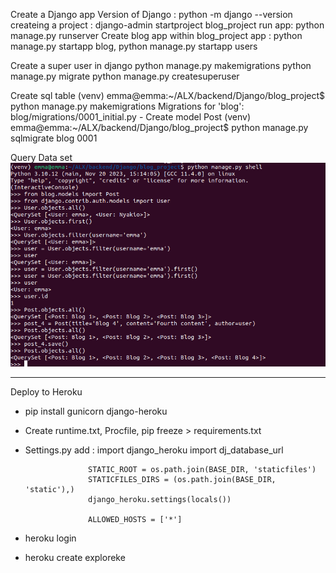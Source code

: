 Create a Django app
Version of Django : python -m django --version
createing a project : django-admin startproject blog_project
run app: python manage.py runserver
Create blog app within blog_project app : python manage.py startapp blog, python manage.py startapp users


Create a super user in django
python manage.py makemigrations
python manage.py migrate
python manage.py createsuperuser

Create sql table
(venv) emma@emma:~/ALX/backend/Django/blog_project$ python manage.py makemigrations
    Migrations for 'blog':
    blog/migrations/0001_initial.py
        - Create model Post
(venv) emma@emma:~/ALX/backend/Django/blog_project$ python manage.py sqlmigrate blog 0001

Query Data set
![alt text](image.png)



****************************************************
Deploy to Heroku
- pip install gunicorn django-heroku
- Create runtime.txt, Procfile, pip freeze > requirements.txt
- Settings.py add : import django_heroku
                    import dj_database_url

                    STATIC_ROOT = os.path.join(BASE_DIR, 'staticfiles')
                    STATICFILES_DIRS = (os.path.join(BASE_DIR, 'static'),)
                    django_heroku.settings(locals())

                    ALLOWED_HOSTS = ['*']

- heroku login
- heroku create exploreke